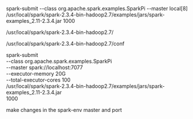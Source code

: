 spark-submit   --class org.apache.spark.examples.SparkPi   --master local[8]   /usr/local/spark/spark-2.3.4-bin-hadoop2.7/examples/jars/spark-examples_2.11-2.3.4.jar   1000

/usr/local/spark/spark-2.3.4-bin-hadoop2.7/

/usr/local/spark/spark-2.3.4-bin-hadoop2.7/conf


spark-submit \
  --class org.apache.spark.examples.SparkPi \
  --master spark://localhost:7077 \
  --executor-memory 20G \
  --total-executor-cores 100 \
  /usr/local/spark/spark-2.3.4-bin-hadoop2.7/examples/jars/spark-examples_2.11-2.3.4.jar \
  1000

make changes in the spark-env master and port
